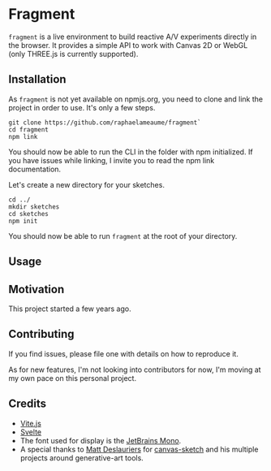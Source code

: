 # Fragment

`fragment` is a live environment to build reactive A/V experiments directly in the browser. It provides a simple API to work with Canvas 2D or WebGL (only THREE.js is currently supported).

## Installation

As `fragment` is not yet available on npmjs.org, you need to clone and link the project in order to use. It's only a few steps.

```
git clone https://github.com/raphaelameaume/fragment`
cd fragment
npm link
``` 

You should now be able to run the CLI in the folder with npm initialized. If you have issues while linking, I invite you to read the npm link documentation.

Let's create a new directory for your sketches.

```
cd ../
mkdir sketches
cd sketches
npm init
```

You should now be able to run `fragment` at the root of your directory.

## Usage

## Motivation

This project started a few years ago.

## Contributing

If you find issues, please file one with details on how to reproduce it.

As for new features, I'm not looking into contributors for now, I'm moving at my own pace on this personal project.

## Credits

- [Vite.js](https://vitejs.dev/)
- [Svelte](https://svelte.dev/)
- The font used for display is the [JetBrains Mono](https://www.jetbrains.com/lp/mono/).
- A special thanks to [Matt Deslauriers](https://www.mattdesl.com/) for [canvas-sketch](https://github.com/mattdesl/canvas-sketch) and his multiple projects around generative-art tools.
